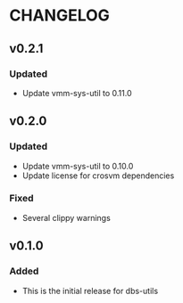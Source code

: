 # CHANGELOG

## v0.2.1

### Updated

- Update vmm-sys-util to 0.11.0

## v0.2.0

### Updated

- Update vmm-sys-util to 0.10.0
- Update license for crosvm dependencies

### Fixed

- Several clippy warnings

## v0.1.0

### Added

- This is the initial release for dbs-utils
